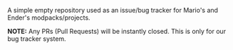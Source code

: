 A simple empty repository used as an issue/bug tracker for Mario's and Ender's modpacks/projects.

**NOTE:** Any PRs (Pull Requests) will be instantly closed. This is only for our bug tracker system.
